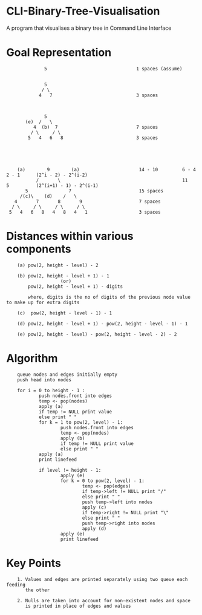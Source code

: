 # CLI-Binary-Tree-Visualisation
A program that visualises a binary tree in Command Line Interface

# Goal Representation

                  5                                 1 spaces (assume)


                  5
                 / \
                4   7                               3 spaces



                  5
           (e)  /   \
              4  (b)  7                             7 spaces
             / \     / \
            5   4   6   8                           3 spaces





        (a)        9        (a)                      14 - 10         6 - 4        2 - 1      (2^i - 2) - 2^(i-2)
               /       \                                             11           5          (2^(i+1) - 1) - 2^(i-1)
           5               7                         15 spaces
         /(c)\    (d)    /   \
       4       7       8       9                     7 spaces
      / \     / \     / \     / \
     5   4   6   8   4   8   4   1                   3 spaces



# Distances within various components

        (a) pow(2, height - level) - 2

        (b) pow(2, height - level + 1) - 1
                        (or)
            pow(2, height - level + 1) - digits

            where, digits is the no of digits of the previous node value to make up for extra digits

        (c)  pow(2, height - level - 1) - 1

        (d) pow(2, height - level + 1) - pow(2, height - level - 1) - 1

        (e) pow(2, height - level) - pow(2, height - level - 2) - 2



# Algorithm

        queue nodes and edges initially empty
        push head into nodes

        for i = 0 to height - 1 :
                push nodes.front into edges
                temp <- pop(nodes)
                apply (a)
                if temp != NULL print value
                else print " "
                for k = 1 to pow(2, level) - 1:
                        push nodes.front into edges
                        temp <- pop(nodes)
                        apply (b)
                        if temp != NULL print value
                        else print " "
                apply (a)
                print linefeed

                if level != height - 1:
                        apply (e)
                        for k = 0 to pow(2, level) - 1:
                                temp <- pop(edges)
                                if temp->left != NULL print "/"
                                else print " "
                                push temp->left into nodes
                                apply (c)
                                if temp->right != NULL print "\"
                                else print " "
                                push temp->right into nodes
                                apply (d)
                        apply (e)
                        print linefeed



# Key Points

        1. Values and edges are printed separately using two queue each feeding
           the other

        2. Nulls are taken into account for non-existent nodes and space
           is printed in place of edges and values
